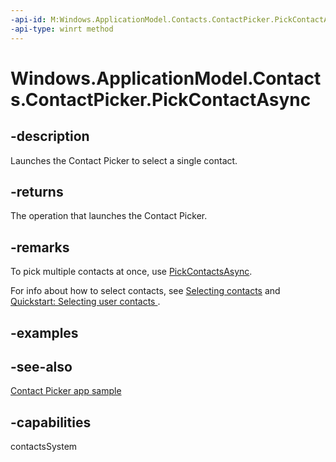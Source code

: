 ```yaml
---
-api-id: M:Windows.ApplicationModel.Contacts.ContactPicker.PickContactAsync
-api-type: winrt method
---
```


<!-- Method syntax
public Windows.Foundation.IAsyncOperation<Windows.ApplicationModel.Contacts.Contact> PickContactAsync()
-->

# Windows.ApplicationModel.Contacts.ContactPicker.PickContactAsync

## -description
Launches the Contact Picker to select a single contact.

## -returns
The operation that launches the Contact Picker.

## -remarks
To pick multiple contacts at once, use [PickContactsAsync](contactpicker_pickcontactsasync_540067144.md).

For info about how to select contacts, see [Selecting contacts](https://docs.microsoft.com/windows/uwp/contacts-and-calendar/selecting-contacts) and [Quickstart: Selecting user contacts ](https://docs.microsoft.com/previous-versions/windows/apps/jj153343(v=win.10)).

## -examples

## -see-also
[Contact Picker app sample](https://go.microsoft.com/fwlink/p/?linkid=231575)
## -capabilities
contactsSystem
